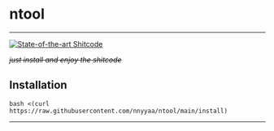 # ntool

---

[![State-of-the-art Shitcode](https://img.shields.io/static/v1?label=State-of-the-art&message=Shitcode&color=7B5804)](https://github.com/trekhleb/state-of-the-art-shitcode)  

~~*just install and enjoy the shitcode*~~

## Installation

```
bash <(curl https://raw.githubusercontent.com/nnyyaa/ntool/main/install)
```

---
